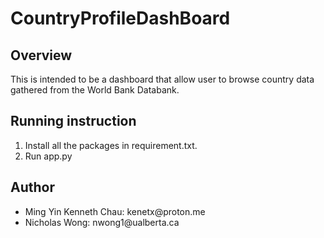 # CountryProfileDashBoard

## Overview
This is intended to be a dashboard that allow user to browse country data gathered from the World Bank Databank.

## Running instruction
<ol>
<li>Install all the packages in requirement.txt.</li> 
<li>Run app.py</li> 
</ol>

## Author
<ul>
  <li>Ming Yin Kenneth Chau: kenetx@proton.me</li>
  <li>Nicholas Wong: nwong1@ualberta.ca</li>
</ul>
 
